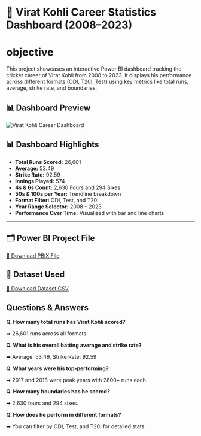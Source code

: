 
# 🏏 Virat Kohli Career Statistics Dashboard (2008–2023)

# objective 
This project showcases an interactive Power BI dashboard tracking the cricket career of Virat Kohli from 2008 to 2023. It displays his performance across different formats (ODI, T20I, Test) using key metrics like total runs, average, strike rate, and boundaries.


## 📊 Dashboard Preview

![Virat Kohli Career Dashboard](https://github.com/umeshpawak/virat-kohli-career-statistics--dashboard/blob/main/virat%20bi%20dashborad.jpe)

## 📊 Dashboard Highlights

- **Total Runs Scored:** 26,601  
- **Average:** 53.49  
- **Strike Rate:** 92.59  
- **Innings Played:** 574  
- **4s & 6s Count:** 2,630 Fours and 294 Sixes  
- **50s & 100s per Year:** Trendline breakdown  
- **Format Filter:** ODI, Test, and T20I  
- **Year Range Selector:** 2008 – 2023  
- **Performance Over Time:** Visualized with bar and line charts

---

## 🗂️ Power BI Project File  
[🔗 Download PBIX File](https://github.com/umeshpawak/virat-kohli-career-statistics--dashboard/blob/main/Virat%20kohli%20dashboard.pbix)



## 📄 Dataset Used  
[📁 Download Dataset CSV](https://github.com/umeshpawak/virat-kohli-career-statistics--dashboard/blob/main/Virat%20kohli%20dataset%20-%20Sheet4.csv)


##  Questions & Answers

**Q. How many total runs has Virat Kohli scored?**  

➡ 26,601 runs across all formats.

**Q. What is his overall batting average and strike rate?**  

➡ Average: 53.49, Strike Rate: 92.59

**Q. What years were his top-performing?** 

➡ 2017 and 2018 were peak years with 2800+ runs each.

**Q. How many boundaries has he scored?** 

➡ 2,630 fours and 294 sixes.

**Q. How does he perform in different formats?** 

➡ You can filter by ODI, Test, and T20I for detailed stats.





